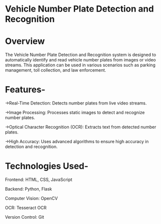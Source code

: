 # Vehicle Number Plate Detection and Recognition

# Overview

The Vehicle Number Plate Detection and Recognition system is designed to automatically identify and read vehicle number plates from images or video streams. This application can be used in various scenarios such as parking management, toll collection, and law enforcement.

# Features-

->Real-Time Detection: Detects number plates from live video streams.

->Image Processing: Processes static images to detect and recognize number plates.

->Optical Character Recognition (OCR): Extracts text from detected number plates.

->High Accuracy: Uses advanced algorithms to ensure high accuracy in detection and recognition.

# Technologies Used-

Frontend: HTML, CSS, JavaScript

Backend: Python, Flask

Computer Vision: OpenCV

OCR: Tesseract OCR

Version Control: Git

